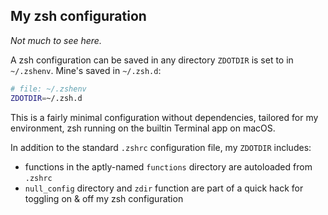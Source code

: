 ## My zsh configuration

*Not much to see here.*

A zsh configuration can be saved in any directory `ZDOTDIR` is set to in `~/.zshenv`. Mine's saved in `~/.zsh.d`:

```zsh
# file: ~/.zshenv
ZDOTDIR=~/.zsh.d
```
This is a fairly minimal configuration without dependencies, tailored for my environment, zsh running on the builtin Terminal app on macOS.

In addition to the standard `.zshrc` configuration file, my `ZDOTDIR` includes:

- functions in the aptly-named `functions` directory are autoloaded from `.zshrc`
- `null_config` directory and `zdir` function are part of a quick hack for toggling on & off my zsh configuration

